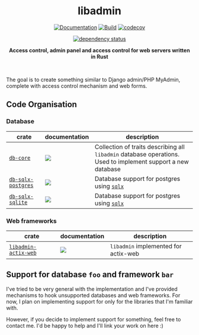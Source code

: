 <div align="center"><h1>libadmin</h1>

[![Documentation](https://img.shields.io/badge/docs-master-blue)](https://realaravinth.github.io/libadmin/)
[![Build](https://github.com/realaravinth/libadmin/actions/workflows/linux.yml/badge.svg)](https://github.com/realaravinth/libadmin/actions/workflows/linux.yml)
[![codecov](https://codecov.io/gh/realaravinth/libadmin/branch/master/graph/badge.svg?token=TYZXLOOHYQ)](https://codecov.io/gh/realaravinth/libadmin)

[![dependency status](https://deps.rs/repo/github/realaravinth/libadmin/status.svg)](https://deps.rs/repo/github/realaravinth/libadmin)

  <p>
    <strong>Access control, admin panel and access control for web
	servers written in Rust</strong>
  </p>
<br /></div>

The goal is to create something similar to Django admin/PHP MyAdmin,
complete with access control mechanism and web forms.

## Code Organisation

### Database

| crate                                             | documentation                                                                                                                 | description                                                                                                  |
| ------------------------------------------------- | ----------------------------------------------------------------------------------------------------------------------------- | ------------------------------------------------------------------------------------------------------------ |
| [`db-core`](./database/db-core)                   | [![](https://img.shields.io/badge/docs-db--core-orange)](https://realaravinth.github.io/libadmin/db_core/)                    | Collection of traits describing all `libadmin` database operations. Used to implement support a new database |
| [`db-sqlx-postgres`](./database/db-sqlx-postgres) | [![](https://img.shields.io/badge/docs-db--sqlx--postgres-orange)](https://realaravinth.github.io/libadmin/db_sqlx_postgres/) | Database support for postgres using [`sqlx`](https://crates.io/crates/sqlx)                                  |
| [`db-sqlx-sqlite`](./database/db-sqlx-sqlite)     | [![](https://img.shields.io/badge/docs-db--sqlx--sqlite-orange)](https://realaravinth.github.io/libadmin/db_sqlx_sqlite/)     | Database support for postgres using [`sqlx`](https://crates.io/crates/sqlx)                                  |

### Web frameworks

| crate                                          | documentation                                                                               | description                          |
| ---------------------------------------------- | ------------------------------------------------------------------------------------------- | ------------------------------------ |
| [`libadmin-actix-web`](./framework/actix-web/) | [![](https://img.shields.io/badge/docs-libadmin--actix--web-green)](./framework/actix-web/) | `libadmin` implemented for actix-web |

## Support for database `foo` and framework `bar`

I've tried to be very general with the implementation and I've provided
mechanisms to hook unsupported databases and web frameworks. For now, I plan
on implementing support for only for the libraries that I'm familiar
with.

However, if you decide to implement support for something, feel
free to contact me. I'd be happy to help and I'll link your work on
here :)
